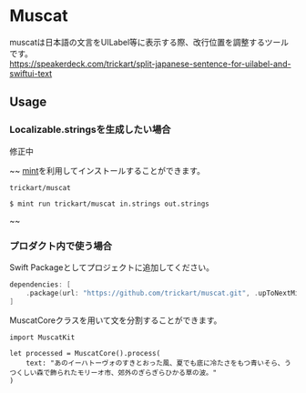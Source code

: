 # Muscat

muscatは日本語の文言をUILabel等に表示する際、改行位置を調整するツールです。  
https://speakerdeck.com/trickart/split-japanese-sentence-for-uilabel-and-swiftui-text  

## Usage

### Localizable.stringsを生成したい場合

修正中

~~
[mint](https://github.com/yonaskolb/Mint)を利用してインストールすることができます。

``` Mintfile
trickart/muscat
```

```
$ mint run trickart/muscat in.strings out.strings
```
~~

### プロダクト内で使う場合

Swift Packageとしてプロジェクトに追加してください。

``` swift:Package.swift
dependencies: [
    .package(url: "https://github.com/trickart/muscat.git", .upToNextMinor(from: "0.0.1"))
]
```

MuscatCoreクラスを用いて文を分割することができます。

```
import MuscatKit

let processed = MuscatCore().process(
    text: "あのイーハトーヴォのすきとおった風、夏でも底に冷たさをもつ青いそら、うつくしい森で飾られたモリーオ市、郊外のぎらぎらひかる草の波。"
)
```
